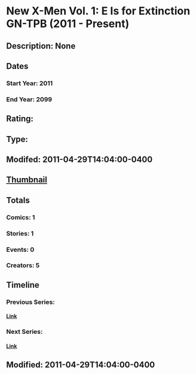 # New X-Men Vol. 1: E Is for Extinction GN-TPB (2011 - Present)
## Description: None
## Dates
### Start Year: 2011
### End Year: 2099
## Rating: 
## Type: 
## Modifed: 2011-04-29T14:04:00-0400
## [Thumbnail](http://i.annihil.us/u/prod/marvel/i/mg/b/40/image_not_available.jpg)
## Totals
### Comics: 1
### Stories: 1
### Events: 0
### Creators: 5
## Timeline
### Previous Series: 
#### [Link]()
### Next Series: 
#### [Link]()
## Modified: 2011-04-29T14:04:00-0400